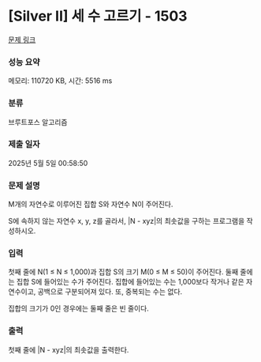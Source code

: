 # [Silver II] 세 수 고르기 - 1503 

[문제 링크](https://www.acmicpc.net/problem/1503) 

### 성능 요약

메모리: 110720 KB, 시간: 5516 ms

### 분류

브루트포스 알고리즘

### 제출 일자

2025년 5월 5일 00:58:50

### 문제 설명

<p>M개의 자연수로 이루어진 집합 S와 자연수 N이 주어진다.</p>

<p>S에 속하지 않는 자연수 x, y, z를 골라서, |N - xyz|의 최솟값을 구하는 프로그램을 작성하시오.</p>

### 입력 

 <p>첫째 줄에 N(1 ≤ N ≤ 1,000)과 집합 S의 크기 M(0 ≤ M ≤ 50)이 주어진다. 둘째 줄에는 집합 S에 들어있는 수가 주어진다. 집합에 들어있는 수는 1,000보다 작거나 같은 자연수이고, 공백으로 구분되어져 있다. 또, 중복되는 수는 없다.</p>

<p>집합의 크기가 0인 경우에는 둘째 줄은 빈 줄이다.</p>

### 출력 

 <p>첫째 줄에 |N - xyz|의 최솟값을 출력한다.</p>

